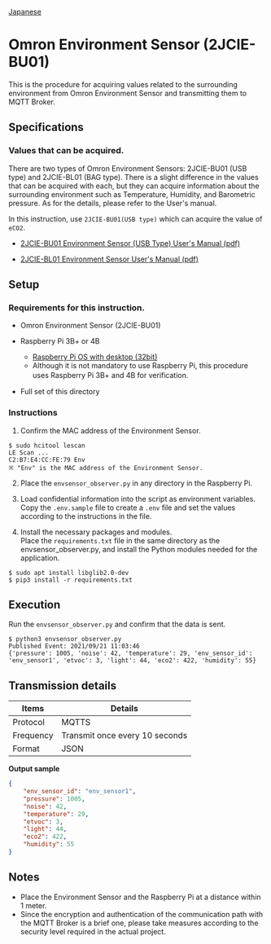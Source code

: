 [Japanese](./README.md)

# Omron Environment Sensor (2JCIE-BU01)

This is the procedure for acquiring values related to the surrounding environment from Omron Environment Sensor and transmitting them to MQTT Broker.  


## Specifications

### Values that can be acquired.

There are two types of Omron Environment Sensors: 2JCIE-BU01 (USB type) and 2JCIE-BL01 (BAG type). There is a slight difference in the values that can be acquired with each, but they can acquire information about the surrounding environment such as Temperature, Humidity, and Barometric pressure. As for the details, please refer to the User's manual.  

In this instruction, use `2JCIE-BU01(USB type)` which can acquire the value of `eCO2`.  

- [2JCIE-BU01 Environment Sensor (USB Type) User's Manual (pdf)](https://omronfs.omron.com/en_US/ecb/products/pdf/A279-E1-01.pdf)

- [2JCIE-BL01 Environment Sensor User's Manual (pdf)](https://omronfs.omron.com/en_US/ecb/products/pdf/A278-E1.pdf)

## Setup

### Requirements for this instruction.

- Omron Environment Sensor (2JCIE-BU01)  

- Raspberry Pi 3B+ or 4B
  - [Raspberry Pi OS with desktop (32bit)](https://www.raspberrypi.org/software/operating-systems/#raspberry-pi-os-32-bit)
  - Although it is not mandatory to use Raspberry Pi, this procedure uses Raspberry Pi 3B+ and 4B for verification.　

- Full set of this directory

### Instructions

1. Confirm the MAC address of the Environment Sensor.  

```
$ sudo hcitool lescan
LE Scan ...
C2:B7:E4:CC:FE:79 Env
※ "Env" is the MAC address of the Environment Sensor.
```

2. Place the `envsensor_observer.py` in any directory in the Raspberry Pi.  
3. Load confidential information into the script as environment variables.    
   Copy the `.env.sample` file to create a `.env` file and set the values according to the instructions in the file.  

4. Install the necessary packages and modules.  
   Place the `requirements.txt` file in the same directory as the envsensor_observer.py, and install the Python modules needed for the application.  

```
$ sudo apt install libglib2.0-dev
$ pip3 install -r requirements.txt
```

## Execution

Run the `envsensor_observer.py` and confirm that the data is sent.    

```
$ python3 envsensor_observer.py
Published Event: 2021/09/21 11:03:46
{'pressure': 1005, 'noise': 42, 'temperature': 29, 'env_sensor_id': 'env_sensor1', 'etvoc': 3, 'light': 44, 'eco2': 422, 'humidity': 55}
```

## Transmission details

| Items      | Details               |
| ---------- | --------------------- |
| Protocol   | MQTTS                 |
| Frequency   | Transmit once every 10 seconds  |
| Format | JSON                  |

**Output sample**
```JSON
{
	"env_sensor_id": "env_sensor1",
	"pressure": 1005,
	"noise": 42,
	"temperature": 29,
	"etvoc": 3,
	"light": 44,
	"eco2": 422,
	"humidity": 55
}
```

## Notes

- Place the Environment Sensor and the Raspberry Pi at a distance within 1 meter.  
- Since the encryption and authentication of the communication path with the MQTT Broker is a brief one, please take measures according to the security level required in the actual project.  

